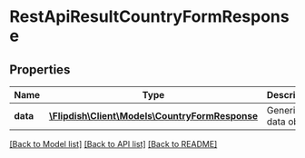 # RestApiResultCountryFormResponse

## Properties
Name | Type | Description | Notes
------------ | ------------- | ------------- | -------------
**data** | [**\Flipdish\\Client\Models\CountryFormResponse**](CountryFormResponse.md) | Generic data object. | 

[[Back to Model list]](../README.md#documentation-for-models) [[Back to API list]](../README.md#documentation-for-api-endpoints) [[Back to README]](../README.md)



